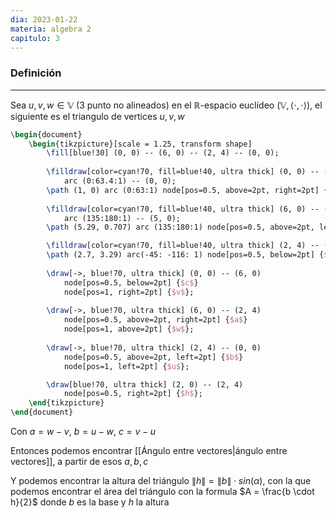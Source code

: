 ```yaml
---
dia: 2023-01-22
materia: algebra 2
capitulo: 3
---
```

### Definición
---
Sea $u, v, w \in \mathbb{V}$ (3 punto no alineados) en el $\mathbb{R}$-espacio euclídeo $(\mathbb{V}, \langle \cdot, \cdot \rangle)$, el siguiente es el triangulo de vertices $u, v, w$

```tikz
\begin{document}
	\begin{tikzpicture}[scale = 1.25, transform shape]
		\fill[blue!30] (0, 0) -- (6, 0) -- (2, 4) -- (0, 0);
		
		\filldraw[color=cyan!70, fill=blue!40, ultra thick] (0, 0) -- (1, 0) 
			arc (0:63.4:1) -- (0, 0);
		\path (1, 0) arc (0:63:1) node[pos=0.5, above=2pt, right=2pt] {$\alpha$};	
		
		\filldraw[color=cyan!70, fill=blue!40, ultra thick] (6, 0) -- (5.29, 0.707) 
			arc (135:180:1) -- (5, 0);	
		\path (5.29, 0.707) arc (135:180:1) node[pos=0.5, above=2pt, left=2pt] {$\beta$};

		\filldraw[color=cyan!70, fill=blue!40, ultra thick] (2, 4) -- (2.7, 3.29) arc(-45: -116: 1) -- (2, 4);
		\path (2.7, 3.29) arc(-45: -116: 1) node[pos=0.5, below=2pt] {$\gamma$};
		
		\draw[->, blue!70, ultra thick] (0, 0) -- (6, 0) 
			node[pos=0.5, below=2pt] {$c$}
			node[pos=1, right=2pt] {$v$};
			
		\draw[->, blue!70, ultra thick] (6, 0) -- (2, 4) 
			node[pos=0.5, above=2pt, right=2pt] {$a$}
			node[pos=1, above=2pt] {$w$};
		
		\draw[->, blue!70, ultra thick] (2, 4) -- (0, 0)
			node[pos=0.5, above=2pt, left=2pt] {$b$}
			node[pos=1, left=2pt] {$u$};

		\draw[blue!70, ultra thick] (2, 0) -- (2, 4)
			node[pos=0.5, right=2pt] {$h$};
	\end{tikzpicture}
\end{document}
```

Con $a = w - v$, $b = u - w$, $c = v - u$

Entonces podemos encontrar [[Ángulo entre vectores|ángulo entre vectores]], a partir de esos $a, b, c$

Y podemos encontrar la altura del triángulo $\lVert h \rVert = \lVert b \rVert \cdot sin(\alpha)$, con la que podemos encontrar el área del triángulo con la formula $A = \frac{b \cdot h}{2}$ donde $b$ es la base y $h$ la altura